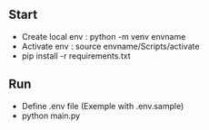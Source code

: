 
## Start
- Create local env : python -m venv envname
- Activate env : source envname/Scripts/activate
- pip install -r requirements.txt

## Run
- Define .env file (Exemple with .env.sample)
- python main.py
